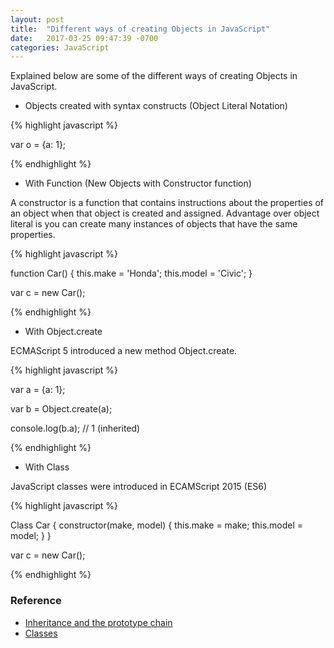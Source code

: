 ```yaml
---
layout: post
title:  "Different ways of creating Objects in JavaScript"
date:   2017-03-25 09:47:39 -0700
categories: JavaScript
---
```


Explained below are some of the different ways of creating
Objects in JavaScript. 

- Objects created with syntax constructs (Object Literal Notation)

{% highlight javascript %}

var o = {a: 1};

{% endhighlight %}

- With Function (New Objects with Constructor function)

A constructor is a function that contains instructions about the properties of an object when that object is created and assigned. Advantage over object literal is you can create many instances of objects that have the same properties.

{% highlight javascript %}

function Car() {
    this.make = 'Honda';
    this.model = 'Civic';
}

var c = new Car();

{% endhighlight %}

- With Object.create

ECMAScript 5 introduced a new method Object.create.

{% highlight javascript %}

var a = {a: 1};

var b = Object.create(a);

console.log(b.a); // 1 (inherited)

{% endhighlight %}

- With Class

JavaScript classes were introduced in ECAMScript 2015 (ES6)

{% highlight javascript %}

Class Car {
    constructor(make, model) {
        this.make = make;
        this.model = model;
    }
}

var c = new Car();

{% endhighlight %}

### Reference
- [Inheritance and the prototype chain](https://developer.mozilla.org/en-US/docs/Web/JavaScript/Inheritance_and_the_prototype_chain#With_Object.create)
- [Classes](https://developer.mozilla.org/en-US/docs/Web/JavaScript/Reference/Classes)
